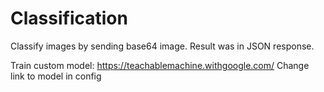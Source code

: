# Classification
Classify images by sending base64 image. Result was in JSON response.

Train custom model: https://teachablemachine.withgoogle.com/
Change link to model in config


